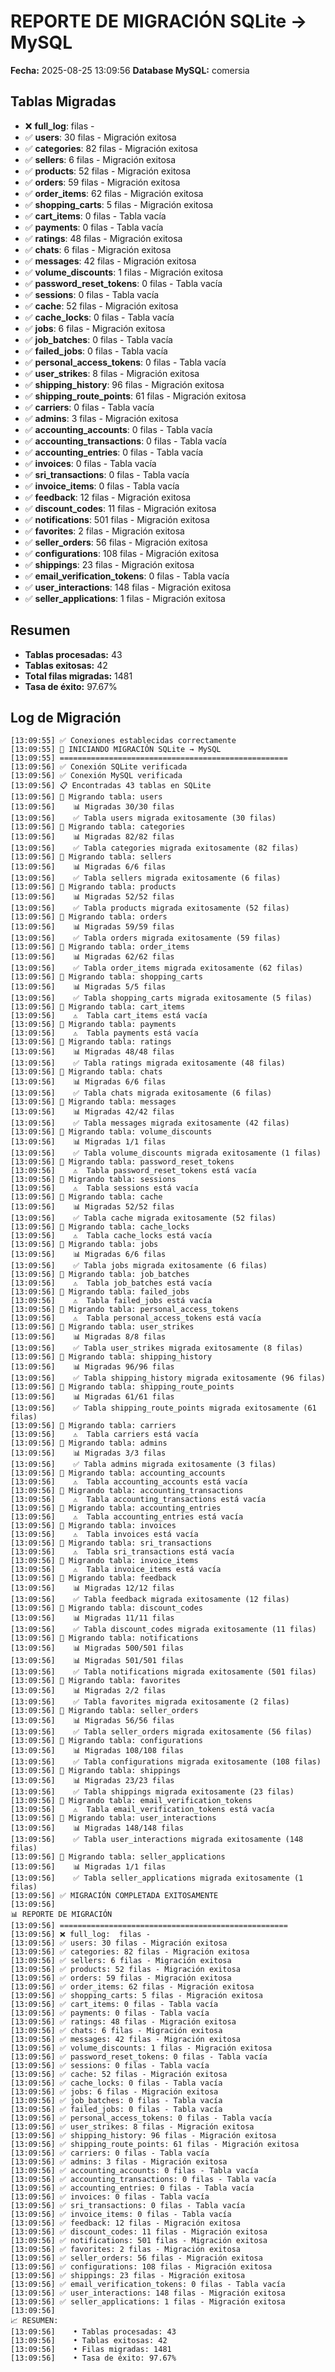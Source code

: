 # REPORTE DE MIGRACIÓN SQLite → MySQL

**Fecha:** 2025-08-25 13:09:56
**Database MySQL:** comersia

## Tablas Migradas

- ❌ **full_log**:  filas - 
- ✅ **users**: 30 filas - Migración exitosa
- ✅ **categories**: 82 filas - Migración exitosa
- ✅ **sellers**: 6 filas - Migración exitosa
- ✅ **products**: 52 filas - Migración exitosa
- ✅ **orders**: 59 filas - Migración exitosa
- ✅ **order_items**: 62 filas - Migración exitosa
- ✅ **shopping_carts**: 5 filas - Migración exitosa
- ✅ **cart_items**: 0 filas - Tabla vacía
- ✅ **payments**: 0 filas - Tabla vacía
- ✅ **ratings**: 48 filas - Migración exitosa
- ✅ **chats**: 6 filas - Migración exitosa
- ✅ **messages**: 42 filas - Migración exitosa
- ✅ **volume_discounts**: 1 filas - Migración exitosa
- ✅ **password_reset_tokens**: 0 filas - Tabla vacía
- ✅ **sessions**: 0 filas - Tabla vacía
- ✅ **cache**: 52 filas - Migración exitosa
- ✅ **cache_locks**: 0 filas - Tabla vacía
- ✅ **jobs**: 6 filas - Migración exitosa
- ✅ **job_batches**: 0 filas - Tabla vacía
- ✅ **failed_jobs**: 0 filas - Tabla vacía
- ✅ **personal_access_tokens**: 0 filas - Tabla vacía
- ✅ **user_strikes**: 8 filas - Migración exitosa
- ✅ **shipping_history**: 96 filas - Migración exitosa
- ✅ **shipping_route_points**: 61 filas - Migración exitosa
- ✅ **carriers**: 0 filas - Tabla vacía
- ✅ **admins**: 3 filas - Migración exitosa
- ✅ **accounting_accounts**: 0 filas - Tabla vacía
- ✅ **accounting_transactions**: 0 filas - Tabla vacía
- ✅ **accounting_entries**: 0 filas - Tabla vacía
- ✅ **invoices**: 0 filas - Tabla vacía
- ✅ **sri_transactions**: 0 filas - Tabla vacía
- ✅ **invoice_items**: 0 filas - Tabla vacía
- ✅ **feedback**: 12 filas - Migración exitosa
- ✅ **discount_codes**: 11 filas - Migración exitosa
- ✅ **notifications**: 501 filas - Migración exitosa
- ✅ **favorites**: 2 filas - Migración exitosa
- ✅ **seller_orders**: 56 filas - Migración exitosa
- ✅ **configurations**: 108 filas - Migración exitosa
- ✅ **shippings**: 23 filas - Migración exitosa
- ✅ **email_verification_tokens**: 0 filas - Tabla vacía
- ✅ **user_interactions**: 148 filas - Migración exitosa
- ✅ **seller_applications**: 1 filas - Migración exitosa

## Resumen

- **Tablas procesadas:** 43
- **Tablas exitosas:** 42
- **Total filas migradas:** 1481
- **Tasa de éxito:** 97.67%

## Log de Migración

```
[13:09:55] ✅ Conexiones establecidas correctamente
[13:09:55] 🚀 INICIANDO MIGRACIÓN SQLite → MySQL
[13:09:55] ===================================================
[13:09:56] ✅ Conexión SQLite verificada
[13:09:56] ✅ Conexión MySQL verificada
[13:09:56] 📋 Encontradas 43 tablas en SQLite
[13:09:56] 🔄 Migrando tabla: users
[13:09:56]    📊 Migradas 30/30 filas
[13:09:56]    ✅ Tabla users migrada exitosamente (30 filas)
[13:09:56] 🔄 Migrando tabla: categories
[13:09:56]    📊 Migradas 82/82 filas
[13:09:56]    ✅ Tabla categories migrada exitosamente (82 filas)
[13:09:56] 🔄 Migrando tabla: sellers
[13:09:56]    📊 Migradas 6/6 filas
[13:09:56]    ✅ Tabla sellers migrada exitosamente (6 filas)
[13:09:56] 🔄 Migrando tabla: products
[13:09:56]    📊 Migradas 52/52 filas
[13:09:56]    ✅ Tabla products migrada exitosamente (52 filas)
[13:09:56] 🔄 Migrando tabla: orders
[13:09:56]    📊 Migradas 59/59 filas
[13:09:56]    ✅ Tabla orders migrada exitosamente (59 filas)
[13:09:56] 🔄 Migrando tabla: order_items
[13:09:56]    📊 Migradas 62/62 filas
[13:09:56]    ✅ Tabla order_items migrada exitosamente (62 filas)
[13:09:56] 🔄 Migrando tabla: shopping_carts
[13:09:56]    📊 Migradas 5/5 filas
[13:09:56]    ✅ Tabla shopping_carts migrada exitosamente (5 filas)
[13:09:56] 🔄 Migrando tabla: cart_items
[13:09:56]    ⚠️  Tabla cart_items está vacía
[13:09:56] 🔄 Migrando tabla: payments
[13:09:56]    ⚠️  Tabla payments está vacía
[13:09:56] 🔄 Migrando tabla: ratings
[13:09:56]    📊 Migradas 48/48 filas
[13:09:56]    ✅ Tabla ratings migrada exitosamente (48 filas)
[13:09:56] 🔄 Migrando tabla: chats
[13:09:56]    📊 Migradas 6/6 filas
[13:09:56]    ✅ Tabla chats migrada exitosamente (6 filas)
[13:09:56] 🔄 Migrando tabla: messages
[13:09:56]    📊 Migradas 42/42 filas
[13:09:56]    ✅ Tabla messages migrada exitosamente (42 filas)
[13:09:56] 🔄 Migrando tabla: volume_discounts
[13:09:56]    📊 Migradas 1/1 filas
[13:09:56]    ✅ Tabla volume_discounts migrada exitosamente (1 filas)
[13:09:56] 🔄 Migrando tabla: password_reset_tokens
[13:09:56]    ⚠️  Tabla password_reset_tokens está vacía
[13:09:56] 🔄 Migrando tabla: sessions
[13:09:56]    ⚠️  Tabla sessions está vacía
[13:09:56] 🔄 Migrando tabla: cache
[13:09:56]    📊 Migradas 52/52 filas
[13:09:56]    ✅ Tabla cache migrada exitosamente (52 filas)
[13:09:56] 🔄 Migrando tabla: cache_locks
[13:09:56]    ⚠️  Tabla cache_locks está vacía
[13:09:56] 🔄 Migrando tabla: jobs
[13:09:56]    📊 Migradas 6/6 filas
[13:09:56]    ✅ Tabla jobs migrada exitosamente (6 filas)
[13:09:56] 🔄 Migrando tabla: job_batches
[13:09:56]    ⚠️  Tabla job_batches está vacía
[13:09:56] 🔄 Migrando tabla: failed_jobs
[13:09:56]    ⚠️  Tabla failed_jobs está vacía
[13:09:56] 🔄 Migrando tabla: personal_access_tokens
[13:09:56]    ⚠️  Tabla personal_access_tokens está vacía
[13:09:56] 🔄 Migrando tabla: user_strikes
[13:09:56]    📊 Migradas 8/8 filas
[13:09:56]    ✅ Tabla user_strikes migrada exitosamente (8 filas)
[13:09:56] 🔄 Migrando tabla: shipping_history
[13:09:56]    📊 Migradas 96/96 filas
[13:09:56]    ✅ Tabla shipping_history migrada exitosamente (96 filas)
[13:09:56] 🔄 Migrando tabla: shipping_route_points
[13:09:56]    📊 Migradas 61/61 filas
[13:09:56]    ✅ Tabla shipping_route_points migrada exitosamente (61 filas)
[13:09:56] 🔄 Migrando tabla: carriers
[13:09:56]    ⚠️  Tabla carriers está vacía
[13:09:56] 🔄 Migrando tabla: admins
[13:09:56]    📊 Migradas 3/3 filas
[13:09:56]    ✅ Tabla admins migrada exitosamente (3 filas)
[13:09:56] 🔄 Migrando tabla: accounting_accounts
[13:09:56]    ⚠️  Tabla accounting_accounts está vacía
[13:09:56] 🔄 Migrando tabla: accounting_transactions
[13:09:56]    ⚠️  Tabla accounting_transactions está vacía
[13:09:56] 🔄 Migrando tabla: accounting_entries
[13:09:56]    ⚠️  Tabla accounting_entries está vacía
[13:09:56] 🔄 Migrando tabla: invoices
[13:09:56]    ⚠️  Tabla invoices está vacía
[13:09:56] 🔄 Migrando tabla: sri_transactions
[13:09:56]    ⚠️  Tabla sri_transactions está vacía
[13:09:56] 🔄 Migrando tabla: invoice_items
[13:09:56]    ⚠️  Tabla invoice_items está vacía
[13:09:56] 🔄 Migrando tabla: feedback
[13:09:56]    📊 Migradas 12/12 filas
[13:09:56]    ✅ Tabla feedback migrada exitosamente (12 filas)
[13:09:56] 🔄 Migrando tabla: discount_codes
[13:09:56]    📊 Migradas 11/11 filas
[13:09:56]    ✅ Tabla discount_codes migrada exitosamente (11 filas)
[13:09:56] 🔄 Migrando tabla: notifications
[13:09:56]    📊 Migradas 500/501 filas
[13:09:56]    📊 Migradas 501/501 filas
[13:09:56]    ✅ Tabla notifications migrada exitosamente (501 filas)
[13:09:56] 🔄 Migrando tabla: favorites
[13:09:56]    📊 Migradas 2/2 filas
[13:09:56]    ✅ Tabla favorites migrada exitosamente (2 filas)
[13:09:56] 🔄 Migrando tabla: seller_orders
[13:09:56]    📊 Migradas 56/56 filas
[13:09:56]    ✅ Tabla seller_orders migrada exitosamente (56 filas)
[13:09:56] 🔄 Migrando tabla: configurations
[13:09:56]    📊 Migradas 108/108 filas
[13:09:56]    ✅ Tabla configurations migrada exitosamente (108 filas)
[13:09:56] 🔄 Migrando tabla: shippings
[13:09:56]    📊 Migradas 23/23 filas
[13:09:56]    ✅ Tabla shippings migrada exitosamente (23 filas)
[13:09:56] 🔄 Migrando tabla: email_verification_tokens
[13:09:56]    ⚠️  Tabla email_verification_tokens está vacía
[13:09:56] 🔄 Migrando tabla: user_interactions
[13:09:56]    📊 Migradas 148/148 filas
[13:09:56]    ✅ Tabla user_interactions migrada exitosamente (148 filas)
[13:09:56] 🔄 Migrando tabla: seller_applications
[13:09:56]    📊 Migradas 1/1 filas
[13:09:56]    ✅ Tabla seller_applications migrada exitosamente (1 filas)
[13:09:56] ✅ MIGRACIÓN COMPLETADA EXITOSAMENTE
[13:09:56] 
📊 REPORTE DE MIGRACIÓN
[13:09:56] ===================================================
[13:09:56] ❌ full_log:  filas - 
[13:09:56] ✅ users: 30 filas - Migración exitosa
[13:09:56] ✅ categories: 82 filas - Migración exitosa
[13:09:56] ✅ sellers: 6 filas - Migración exitosa
[13:09:56] ✅ products: 52 filas - Migración exitosa
[13:09:56] ✅ orders: 59 filas - Migración exitosa
[13:09:56] ✅ order_items: 62 filas - Migración exitosa
[13:09:56] ✅ shopping_carts: 5 filas - Migración exitosa
[13:09:56] ✅ cart_items: 0 filas - Tabla vacía
[13:09:56] ✅ payments: 0 filas - Tabla vacía
[13:09:56] ✅ ratings: 48 filas - Migración exitosa
[13:09:56] ✅ chats: 6 filas - Migración exitosa
[13:09:56] ✅ messages: 42 filas - Migración exitosa
[13:09:56] ✅ volume_discounts: 1 filas - Migración exitosa
[13:09:56] ✅ password_reset_tokens: 0 filas - Tabla vacía
[13:09:56] ✅ sessions: 0 filas - Tabla vacía
[13:09:56] ✅ cache: 52 filas - Migración exitosa
[13:09:56] ✅ cache_locks: 0 filas - Tabla vacía
[13:09:56] ✅ jobs: 6 filas - Migración exitosa
[13:09:56] ✅ job_batches: 0 filas - Tabla vacía
[13:09:56] ✅ failed_jobs: 0 filas - Tabla vacía
[13:09:56] ✅ personal_access_tokens: 0 filas - Tabla vacía
[13:09:56] ✅ user_strikes: 8 filas - Migración exitosa
[13:09:56] ✅ shipping_history: 96 filas - Migración exitosa
[13:09:56] ✅ shipping_route_points: 61 filas - Migración exitosa
[13:09:56] ✅ carriers: 0 filas - Tabla vacía
[13:09:56] ✅ admins: 3 filas - Migración exitosa
[13:09:56] ✅ accounting_accounts: 0 filas - Tabla vacía
[13:09:56] ✅ accounting_transactions: 0 filas - Tabla vacía
[13:09:56] ✅ accounting_entries: 0 filas - Tabla vacía
[13:09:56] ✅ invoices: 0 filas - Tabla vacía
[13:09:56] ✅ sri_transactions: 0 filas - Tabla vacía
[13:09:56] ✅ invoice_items: 0 filas - Tabla vacía
[13:09:56] ✅ feedback: 12 filas - Migración exitosa
[13:09:56] ✅ discount_codes: 11 filas - Migración exitosa
[13:09:56] ✅ notifications: 501 filas - Migración exitosa
[13:09:56] ✅ favorites: 2 filas - Migración exitosa
[13:09:56] ✅ seller_orders: 56 filas - Migración exitosa
[13:09:56] ✅ configurations: 108 filas - Migración exitosa
[13:09:56] ✅ shippings: 23 filas - Migración exitosa
[13:09:56] ✅ email_verification_tokens: 0 filas - Tabla vacía
[13:09:56] ✅ user_interactions: 148 filas - Migración exitosa
[13:09:56] ✅ seller_applications: 1 filas - Migración exitosa
[13:09:56] 
📈 RESUMEN:
[13:09:56]    • Tablas procesadas: 43
[13:09:56]    • Tablas exitosas: 42
[13:09:56]    • Filas migradas: 1481
[13:09:56]    • Tasa de éxito: 97.67%
```
